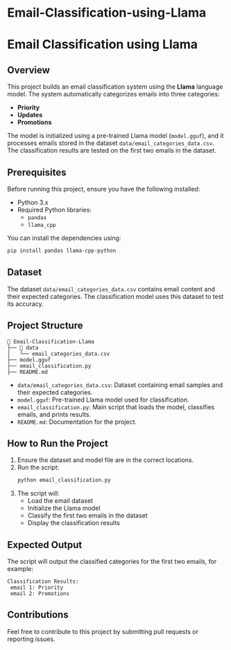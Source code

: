 # Email-Classification-using-Llama
# Email Classification using Llama

## Overview

This project builds an email classification system using the **Llama** language model. The system automatically categorizes emails into three categories:

- **Priority**
- **Updates**
- **Promotions**

The model is initialized using a pre-trained Llama model (`model.gguf`), and it processes emails stored in the dataset `data/email_categories_data.csv`. The classification results are tested on the first two emails in the dataset.

## Prerequisites

Before running this project, ensure you have the following installed:

- Python 3.x
- Required Python libraries:
  - `pandas`
  - `llama_cpp`

You can install the dependencies using:

```bash
pip install pandas llama-cpp-python
```

## Dataset

The dataset `data/email_categories_data.csv` contains email content and their expected categories. The classification model uses this dataset to test its accuracy.

## Project Structure

```
📂 Email-Classification-Llama
├── 📂 data
│   └── email_categories_data.csv
├── model.gguf
├── email_classification.py
├── README.md
```

- `data/email_categories_data.csv`: Dataset containing email samples and their expected categories.
- `model.gguf`: Pre-trained Llama model used for classification.
- `email_classification.py`: Main script that loads the model, classifies emails, and prints results.
- `README.md`: Documentation for the project.

## How to Run the Project

1. Ensure the dataset and model file are in the correct locations.
2. Run the script:
   ```bash
   python email_classification.py
   ```
3. The script will:
   - Load the email dataset
   - Initialize the Llama model
   - Classify the first two emails in the dataset
   - Display the classification results

## Expected Output

The script will output the classified categories for the first two emails, for example:

```
Classification Results:
 email 1: Priority
 email 2: Promotions
```

## Contributions

Feel free to contribute to this project by submitting pull requests or reporting issues.


